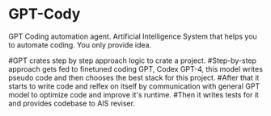 # GPT-Cody
GPT Coding automation agent. Artificial Intelligence System that helps you to automate coding. You only provide idea.

#GPT crates step by step approach logic to crate a project.
#Step-by-step approach gets fed to finetuned coding GPT, Codex GPT-4, this model writes pseudo code and then chooses the best stack for this project.
#After that it starts to write code and relfex on itself by communication with general GPT model to optimize code and improve it's runtime.
#Then it writes tests for it and provides codebase to AIS reviser.
